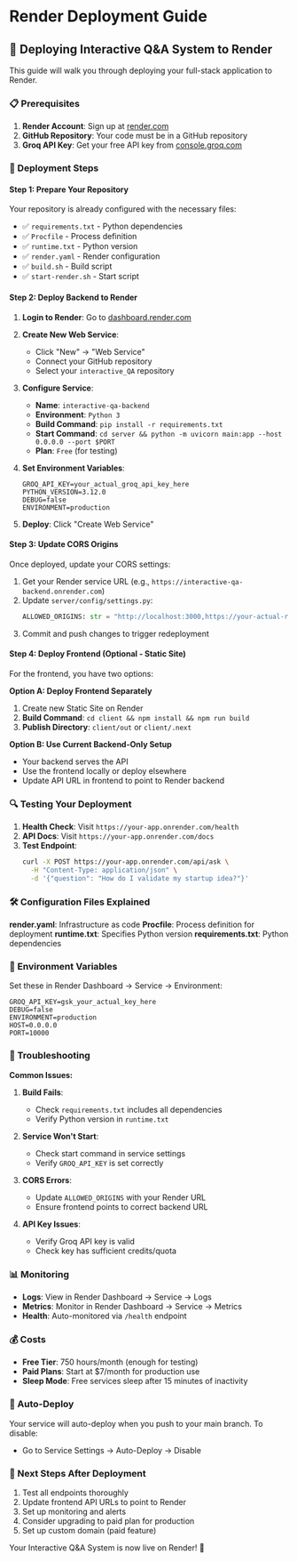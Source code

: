 # Render Deployment Guide

## 🚀 Deploying Interactive Q&A System to Render

This guide will walk you through deploying your full-stack application to Render.

### 📋 Prerequisites

1. **Render Account**: Sign up at [render.com](https://render.com)
2. **GitHub Repository**: Your code must be in a GitHub repository
3. **Groq API Key**: Get your free API key from [console.groq.com](https://console.groq.com)

### 🔧 Deployment Steps

#### Step 1: Prepare Your Repository

Your repository is already configured with the necessary files:
- ✅ `requirements.txt` - Python dependencies
- ✅ `Procfile` - Process definition
- ✅ `runtime.txt` - Python version
- ✅ `render.yaml` - Render configuration
- ✅ `build.sh` - Build script
- ✅ `start-render.sh` - Start script

#### Step 2: Deploy Backend to Render

1. **Login to Render**: Go to [dashboard.render.com](https://dashboard.render.com)

2. **Create New Web Service**:
   - Click "New" → "Web Service"
   - Connect your GitHub repository
   - Select your `interactive_QA` repository

3. **Configure Service**:
   - **Name**: `interactive-qa-backend`
   - **Environment**: `Python 3`
   - **Build Command**: `pip install -r requirements.txt`
   - **Start Command**: `cd server && python -m uvicorn main:app --host 0.0.0.0 --port $PORT`
   - **Plan**: `Free` (for testing)

4. **Set Environment Variables**:
   ```
   GROQ_API_KEY=your_actual_groq_api_key_here
   PYTHON_VERSION=3.12.0
   DEBUG=false
   ENVIRONMENT=production
   ```

5. **Deploy**: Click "Create Web Service"

#### Step 3: Update CORS Origins

Once deployed, update your CORS settings:

1. Get your Render service URL (e.g., `https://interactive-qa-backend.onrender.com`)
2. Update `server/config/settings.py`:
   ```python
   ALLOWED_ORIGINS: str = "http://localhost:3000,https://your-actual-render-url.onrender.com"
   ```
3. Commit and push changes to trigger redeployment

#### Step 4: Deploy Frontend (Optional - Static Site)

For the frontend, you have two options:

**Option A: Deploy Frontend Separately**
1. Create new Static Site on Render
2. **Build Command**: `cd client && npm install && npm run build`
3. **Publish Directory**: `client/out` or `client/.next`

**Option B: Use Current Backend-Only Setup**
- Your backend serves the API
- Use the frontend locally or deploy elsewhere
- Update API URL in frontend to point to Render backend

### 🔍 Testing Your Deployment

1. **Health Check**: Visit `https://your-app.onrender.com/health`
2. **API Docs**: Visit `https://your-app.onrender.com/docs`
3. **Test Endpoint**: 
   ```bash
   curl -X POST https://your-app.onrender.com/api/ask \
     -H "Content-Type: application/json" \
     -d '{"question": "How do I validate my startup idea?"}'
   ```

### 🛠️ Configuration Files Explained

**render.yaml**: Infrastructure as code
**Procfile**: Process definition for deployment
**runtime.txt**: Specifies Python version
**requirements.txt**: Python dependencies

### 🔐 Environment Variables

Set these in Render Dashboard → Service → Environment:

```
GROQ_API_KEY=gsk_your_actual_key_here
DEBUG=false
ENVIRONMENT=production
HOST=0.0.0.0
PORT=10000
```

### 🚨 Troubleshooting

**Common Issues:**

1. **Build Fails**:
   - Check `requirements.txt` includes all dependencies
   - Verify Python version in `runtime.txt`

2. **Service Won't Start**:
   - Check start command in service settings
   - Verify `GROQ_API_KEY` is set correctly

3. **CORS Errors**:
   - Update `ALLOWED_ORIGINS` with your Render URL
   - Ensure frontend points to correct backend URL

4. **API Key Issues**:
   - Verify Groq API key is valid
   - Check key has sufficient credits/quota

### 📊 Monitoring

- **Logs**: View in Render Dashboard → Service → Logs
- **Metrics**: Monitor in Render Dashboard → Service → Metrics
- **Health**: Auto-monitored via `/health` endpoint

### 💰 Costs

- **Free Tier**: 750 hours/month (enough for testing)
- **Paid Plans**: Start at $7/month for production use
- **Sleep Mode**: Free services sleep after 15 minutes of inactivity

### 🔄 Auto-Deploy

Your service will auto-deploy when you push to your main branch. To disable:
- Go to Service Settings → Auto-Deploy → Disable

### 📝 Next Steps After Deployment

1. Test all endpoints thoroughly
2. Update frontend API URLs to point to Render
3. Set up monitoring and alerts
4. Consider upgrading to paid plan for production
5. Set up custom domain (paid feature)

Your Interactive Q&A System is now live on Render! 🎉
